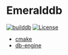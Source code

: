 # Emeralddb

[![builddb](https://github.com/Rembrant777/db-engine/actions/workflows/build.yml/badge.svg)](https://github.com/Rembrant777/db-engine/actions/workflows/build.yml)
[![License](https://img.shields.io/badge/license-%20AGPL--3-orange.svg)](./LICENSE)
* [cmake](https://github.com/ttroy50/cmake-examples)
* [db-engine](https://github.com/wangzhonnew/emeralddb)
